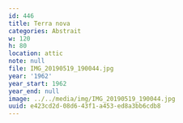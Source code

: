 ```yaml
---
id: 446
title: Terra nova
categories: Abstrait
w: 120
h: 80
location: attic
note: null
file: IMG_20190519_190044.jpg
year: '1962'
year_start: 1962
year_end: null
image: ../../media/img/IMG_20190519_190044.jpg
uuid: e423cd2d-08d6-43f1-a453-ed8a3bb6cdb8
---
```


